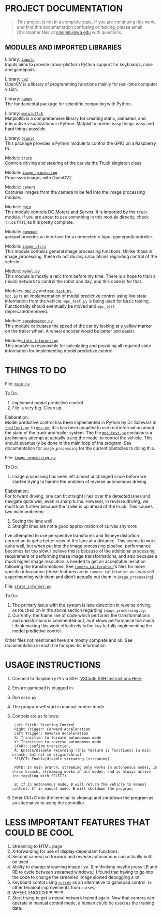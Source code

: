 # PROJECT DOCUMENTATION
>This project is not in a complete state. If you are continuing this work, and find this documentation confusing or lacking, please email Christopher Nair at [cnair@uiowa.edu](mailto:cnair@uiowa.edu) with questions.



## MODULES AND IMPORTED LIBRARIES



Library: [`inputs`](https://pypi.org/project/inputs/)  
	Inputs aims to provide cross-platform Python support for keyboards, mice and gamepads.

Library: [`cv2`](https://opencv.org/)\
	OpenCV is a library of programming functions mainly for real-time computer vision.

Library: [`numpy`](https://numpy.org)\
	The fundamental package for scientific computing with Python.

Library: [`matplotlib`](https://matplotlib.org/)\
	Matplotlib is a comprehensive library for creating static, animated, and interactive visualizations in Python. Matplotlib makes easy things easy and hard things possible.

Library: [`pigpio`](http://abyz.me.uk/rpi/pigpio/)\
	This package provides a Python module to control the GPIO on a Raspberry Pi.


Module [`truck`](https://github.com/cschwarz68/TrailerBackerUpper/blob/main/src/truck.py)\
	Controls driving and steering of the car via the Truck singleton class.

Module: [`image_processing`](https://github.com/cschwarz68/TrailerBackerUpper/blob/main/src/image_processing.py)\
	Processes images with OpenCV2.

Module: [`camera`](https://github.com/cschwarz68/TrailerBackerUpper/blob/main/src/camera.py)\
	Captures images from the camera to be fed into the image processing module.

Module: [`gpio`](https://github.com/cschwarz68/TrailerBackerUpper/blob/main/src/gpio.py)\
This module controls DC Motors and Servos. It is imported by the `truck` module. If you are about to use something in this module directly, check `truck` first, as it is pretty complete.

Module: [`gamepad`](https://github.com/cschwarz68/TrailerBackerUpper/blob/main/src/gamepad.py)\
`gamepad` provides an interface for a connected x-input gamepad/controller.

Module: [`image_utils`](https://github.com/cschwarz68/TrailerBackerUpper/blob/main/src/image_utils.py)\
This module contains general image processing functions. Unlike those in image_processing, these do not do any calculations regarding control of the vehicle.

Module: [`model.py`](https://github.com/cschwarz68/TrailerBackerUpper/blob/main/src/model.py)\
This module is mostly a relic from before my time. There is a hope to train a neural network to control the robot one day, and this code is for that.

Modules: [`mpc.py`](https://github.com/cschwarz68/TrailerBackerUpper/blob/main/src/mpc.py) and [`mpc_test.py`](../src/mpc_test.py)\
`mpc.py` is an implementation of model predictive control using live state information from the vehicle. `mpc_test.py` is being used for basic testing. Functionality should eventually be moved and `mpc_test` deprecated/removed.

Module: [`speedometer.py`](https://github.com/cschwarz68/TrailerBackerUpper/blob/main/src/speedometer.py)\
This module calculates the speed of the car by looking at a yellow marker on the trailer wheel. A wheel encoder would be better and easier.

Module:[`state_informer.py`](https://github.com/cschwarz68/TrailerBackerUpper/blob/main/src/state_informer.py)\
This module is responsible for calculating and providing all required state information for implementing model predictive control.


# THINGS TO DO

File: [`main.py`](https://github.com/cschwarz68/TrailerBackerUpper/blob/main/src/main.py)

To Do:
1. Implement model predictive control
2. File is very big. Clean up.

Elaboration: \
Model predictive control has been implemented in Python by Dr. Schwarz in 
[`trailer1.py`](https://github.com/cschwarz68/TrailerBackerUpper/blob/main/src/model_predictive_control/trailer1.py).
 In [`mpc.py`](https://github.com/cschwarz68/TrailerBackerUpper/blob/main/src/mpc.py), this has been adapted to use real information
 about the state of the truck and trailer system.
 The file [`mpc_test.py`](https://github.com/cschwarz68/TrailerBackerUpper/blob/main/src/mpc_test.py) contains is a preliminary attempt
 at actually using the model to control the vehicle. This should eventually be
 done in the main loop of the program. See documentation for `image_processing`
 for the current obstacles to doing this.


File: [`image_processing.py`](https://github.com/cschwarz68/TrailerBackerUpper/blob/main/src/image_processing.py)

To Do:
1. Image processing has been left almost unchanged since before we started trying
to handle the problem of reverse autonomous driving.

Elaboration: \
For forward driving, one can fit straight lines over the detected lanes
and navigate quite well, even in sharp turns. However, In reverse driving, we must look further because the trailer is up ahead of the truck. This causes two main problems:
1. Seeing the lane well
2. Straight lines are not a good approximation of curves anymore

I've attempted to use perspective transforms and fisheye distortion correction to get a better view of the lane at a distance. This seems to work quite well, but when put into the image processing pipeline, performance becomes far too slow. I believe this is because of the additional processing requirement of performing these image transformations, and also because a much higher image resolution is needed to get an acceptable reslution following the transformations. See [`camera_calibration`](https://github.com/cschwarz68/TrailerBackerUpper/tree/main/src/camera_calibration/src)'s files for more specific information (these features are in `camera_calibration` as I was still experimenting with them and didn't actually put them in `image_processing`).



File: [`state_informer.py`](https://github.com/cschwarz68/TrailerBackerUpper/blob/main/src/state_informer.py)

To Do:
1. The primary issue with the system is lane detection in reverse driving, as touched on in the above section regarding `image_processing.py`.
2. Currently, the frame line of code which performs the transformations and undistortions is commented out, as it slows performance too much. I think making this work effectively is the key to fully implementing the model predictive control.

Other files not mentioned here are mostly complete and ok. See documentation in each file for specific information.



# USAGE INSTRUCTIONS

1. Connect to Raspberry Pi via SSH. [VSCode SSH Instructions Here](https://code.visualstudio.com/docs/remote/ssh)
2. Ensure gamepad is plugged in.
2. Run `main.py`
3. The program will start in manual control mode.
4. Controls are as follows:

		Left Stick: Steering Control
		Right Trigger: Forward Acceleration
		Left Trigger: Reverse Acceleration
		X: Transition to forward autonomous mode
		Y: Transition to reverse autonomous mode
		START: Confirm transition.
		A: Enable/disable recording (this feature is functional in main branch, but not in origin/chris)
		SELECT: Enable/disable streaming (streaming).

		NOTE: In main branch, streaming only works in autonomous modes, in chris branch, streaming works in all modes, and is always active (no toggling with SELECT)

		B: If in autonomous mode, B will return the vehicle to manual control. If in manual mode, B will shutdown the program.

5. Enter Ctrl+C into the terminal to cleanup and shutdown the program as an alternative to using the controller.

# LESS IMPORTANT FEATURES THAT COULD BE COOL
1. Streaming to HTML page
2. X-forwarding for use of display-dependant functions.
3. Second camera so forward and reverse autonomous can actually both be used.
4. Ability to change streaming image live. (I'm thinking maybe press LB and RB to cycle between streamed windows.) I found that having to go into the code to change the streamed image slowed debugging a lot.
5. Keyboard contol using [`curses`](https://docs.python.org/3/howto/curses.html) as an alternative to gamepad control. (+ other terminal improvements from `curses`)
6. WHEEL ENCODER!!!!!!!!!!!!
7. Start trying to get a neural network trained again. Now that camera can operate in manual control mode, a human could be used as the training data.